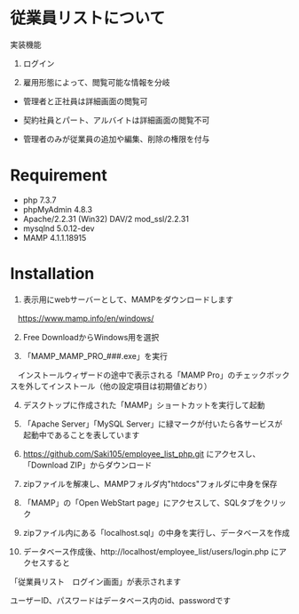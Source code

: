 # 従業員リストについて

実装機能

1. ログイン

2. 雇用形態によって、閲覧可能な情報を分岐

- 管理者と正社員は詳細画面の閲覧可

- 契約社員とパート、アルバイトは詳細画面の閲覧不可

- 管理者のみが従業員の追加や編集、削除の権限を付与

# Requirement

- php 7.3.7
- phpMyAdmin 4.8.3
- Apache/2.2.31 (Win32) DAV/2 mod_ssl/2.2.31
- mysqlnd 5.0.12-dev
- MAMP 4.1.1.18915

# Installation

1. 表示用にwebサーバーとして、MAMPをダウンロードします

　https://www.mamp.info/en/windows/

2. Free DownloadからWindows用を選択

3. 「MAMP_MAMP_PRO_###.exe」を実行

　インストールウィザードの途中で表示される「MAMP Pro」のチェックボックスを外してインストール（他の設定項目は初期値どおり）

4. デスクトップに作成された「MAMP」ショートカットを実行して起動

5. 「Apache Server」「MySQL Server」に緑マークが付いたら各サービスが起動中であることを表しています

6. https://github.com/Saki105/employee_list_php.git にアクセスし、「Download ZIP」からダウンロード

7. zipファイルを解凍し、MAMPフォルダ内"htdocs"フォルダに中身を保存

8. 「MAMP」の「Open WebStart page」にアクセスして、SQLタブをクリック

9. zipファイル内にある「localhost.sql」の中身を実行し、データベースを作成

10. データベース作成後、http://localhost/employee_list/users/login.php にアクセスすると

「従業員リスト　ログイン画面」が表示されます

ユーザーID、パスワードはデータベース内のid、passwordです

